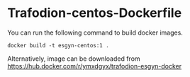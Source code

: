 # Trafodion-centos-Dockerfile

You can run the following command to build docker images.

`docker build -t esgyn-centos:1 .`

Alternatively, image can be downloaded from https://hub.docker.com/r/ymxdgyx/trafodion-esgyn-docker
